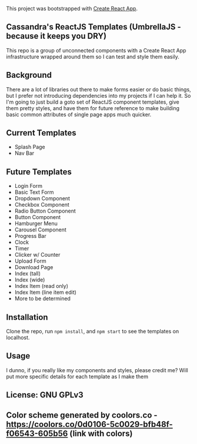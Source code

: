 This project was bootstrapped with [Create React App](https://github.com/facebook/create-react-app).

## Cassandra's ReactJS Templates (UmbrellaJS - because it keeps you DRY)

This repo is a group of unconnected components with a Create React App infrastructure wrapped around them so I can test and style them easily.

## Background

There are a lot of libraries out there to make forms easier or do basic things, but I prefer not introducing dependencies into my projects if I can help it.  So I'm going to just build a goto set of ReactJS component templates, give them pretty styles, and have them for future reference to make building
basic common attributes of single page apps much quicker.

## Current Templates
- Splash Page
- Nav Bar

## Future Templates
- Login Form
- Basic Text Form
- Dropdown Component
- Checkbox Component
- Radio Button Component
- Button Component
- Hamburger Menu
- Carousel Component
- Progress Bar
- Clock
- Timer
- Clicker w/ Counter
- Upload Form
- Download Page
- Index (tall)
- Index (wide)
- Index Item (read only)
- Index Item (line item edit)
- More to be determined

## Installation

Clone the repo, run ```npm install```, and ```npm start``` to see the templates on localhost.

## Usage
I dunno, if you really like my components and styles, please credit me?  Will put more specific details for each template as I make them

## License: GNU GPLv3

## Color scheme generated by coolors.co - https://coolors.co/0d0106-5c0029-bfb48f-f06543-605b56 (link with colors)




